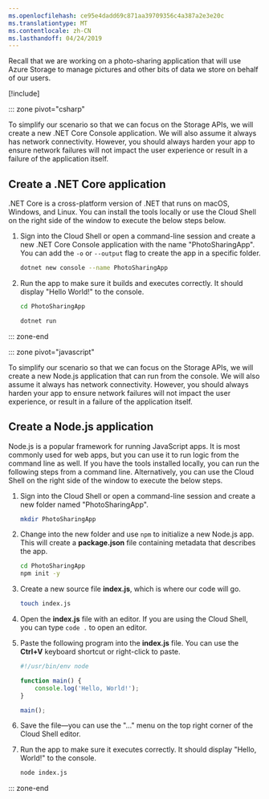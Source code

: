 ```yaml
---
ms.openlocfilehash: ce95e4dadd69c871aa39709356c4a387a2e3e20c
ms.translationtype: MT
ms.contentlocale: zh-CN
ms.lasthandoff: 04/24/2019
---
```

Recall that we are working on a photo-sharing application that will use Azure Storage to manage pictures and other bits of data we store on behalf of our users.

[!include[](../../../includes/azure-sandbox-activate.md)]

::: zone pivot="csharp"

To simplify our scenario so that we can focus on the Storage APIs, we will create a new .NET Core Console application. We will also assume it always has network connectivity. However, you should always harden your app to ensure network failures will not impact the user experience or result in a failure of the application itself.

## <a name="create-a-net-core-application"></a>Create a .NET Core application

.NET Core is a cross-platform version of .NET that runs on macOS, Windows, and Linux. You can install the tools locally or use the Cloud Shell on the right side of the window to execute the below steps below.

1. Sign into the Cloud Shell or open a command-line session and create a new .NET Core Console application with the name "PhotoSharingApp". You can add the `-o` or `--output` flag to create the app in a specific folder.

    ```bash
    dotnet new console --name PhotoSharingApp
    ```

1. Run the app to make sure it builds and executes correctly. It should display "Hello World!" to the console.

    ```bash
    cd PhotoSharingApp
    
    dotnet run
    ```
::: zone-end

::: zone pivot="javascript"

To simplify our scenario so that we can focus on the Storage APIs, we will create a new Node.js application that can run from the console. We will also assume it always has network connectivity. However, you should always harden your app to ensure network failures will not impact the user experience, or result in a failure of the application itself.

## <a name="create-a-nodejs-application"></a>Create a Node.js application

Node.js is a popular framework for running JavaScript apps. It is most commonly used for web apps, but you can use it to run logic from the command line as well. If you have the tools installed locally, you can run the following steps from a command line. Alternatively, you can use the Cloud Shell on the right side of the window to execute the below steps.

1. Sign into the Cloud Shell or open a command-line session and create a new folder named "PhotoSharingApp".

    ```bash
    mkdir PhotoSharingApp
    ```

1. Change into the new folder and use `npm` to initialize a new Node.js app. This will create a **package.json** file containing metadata that describes the app.

    ```bash
    cd PhotoSharingApp
    npm init -y
    ```

1. Create a new source file **index.js**, which is where our code will go.

    ```bash
    touch index.js
    ```

1. Open the **index.js** file with an editor. If you are using the Cloud Shell, you can type `code .` to open an editor.

1. Paste the following program into the **index.js** file. You can use the **Ctrl+V** keyboard shortcut or right-click to paste.

    ```javascript
    #!/usr/bin/env node
    
    function main() {
        console.log('Hello, World!');
    }
    
    main();
    ```
1. Save the file&mdash;you can use the "..." menu on the top right corner of the Cloud Shell editor.

1. Run the app to make sure it executes correctly. It should display "Hello, World!" to the console.

    ```bash
    node index.js
    ```

::: zone-end